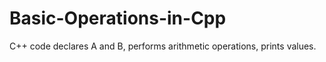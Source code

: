 # Basic-Operations-in-Cpp
 C++ code declares A and B, performs arithmetic operations, prints values.
